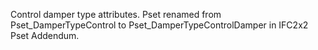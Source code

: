 ﻿Control damper type attributes.
Pset renamed from Pset_DamperTypeControl to Pset_DamperTypeControlDamper in IFC2x2 Pset Addendum.